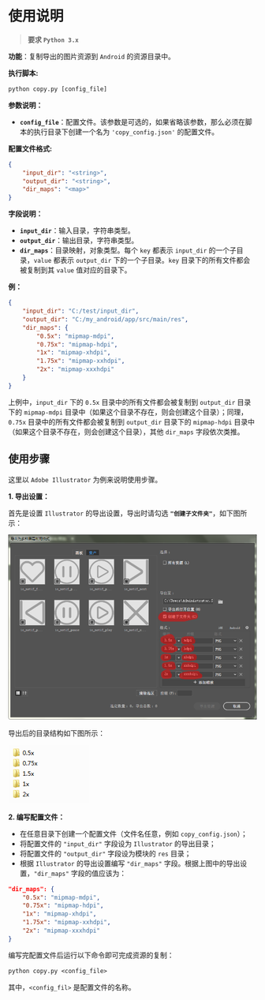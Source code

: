 # 使用说明

> **要求 `Python 3.x`**

**功能**：复制导出的图片资源到 `Android` 的资源目录中。

**执行脚本:**

```txt
python copy.py [config_file]
```

**参数说明：**

* **`config_file`**：配置文件。该参数是可选的，如果省略该参数，那么必须在脚本的执行目录下创建一个名为 `'copy_config.json'` 的配置文件。

**配置文件格式:**

```json
{
    "input_dir": "<string>",
    "output_dir": "<string>",
    "dir_maps": "<map>"
}
```

**字段说明：**

* **`input_dir`**：输入目录，字符串类型。
* **`output_dir`**：输出目录，字符串类型。
* **`dir_maps`**：目录映射，对象类型。每个 `key` 都表示 `input_dir` 的一个子目录，`value` 都表示 `output_dir` 下的一个子目录。`key` 目录下的所有文件都会被复制到其 `value` 值对应的目录下。

**例：**

```json
{
    "input_dir": "C:/test/input_dir",
    "output_dir": "C:/my_android/app/src/main/res",
    "dir_maps": {
        "0.5x": "mipmap-mdpi",
        "0.75x": "mipmap-hdpi",
        "1x": "mipmap-xhdpi",
        "1.75x": "mipmap-xxhdpi",
        "2x": "mipmap-xxxhdpi"
    }
}
```

上例中，`input_dir` 下的 `0.5x` 目录中的所有文件都会被复制到 `output_dir` 目录下的 `mipmap-mdpi` 目录中（如果这个目录不存在，则会创建这个目录）；同理，`0.75x` 目录中的所有文件都会被复制到 `output_dir` 目录下的 `mipmap-hdpi` 目录中（如果这个目录不存在，则会创建这个目录），其他 `dir_maps` 字段依次类推。

## 使用步骤

这里以 `Adobe Illustrator` 为例来说明使用步骤。

**1. 导出设置：**

首先是设置 `Illustrator` 的导出设置，导出时请勾选 **`"创建子文件夹"`**，如下图所示：

![Illustrator 导出设置](./images/illustrator_export_setting.png)

导出后的目录结构如下图所示：

![Illustrator Export Demo](./images/illustrator_export_demo.png)

**2. 编写配置文件：**

* 在任意目录下创建一个配置文件（文件名任意，例如 `copy_config.json`）；
* 将配置文件的 `"input_dir"` 字段设为 `Illustrator` 的导出目录；
* 将配置文件的 `"output_dir"` 字段设为模块的 `res` 目录；
* 根据 `Illustrator` 的导出设置编写 `"dir_maps"` 字段。根据上图中的导出设置，`"dir_maps"` 字段的值应该为：

```json
"dir_maps": {
    "0.5x": "mipmap-mdpi",
    "0.75x": "mipmap-hdpi",
    "1x": "mipmap-xhdpi",
    "1.75x": "mipmap-xxhdpi",
    "2x": "mipmap-xxxhdpi"
}
```

编写完配置文件后运行以下命令即可完成资源的复制：

```txt
python copy.py <config_file>
```

其中，`<config_fil>` 是配置文件的名称。
